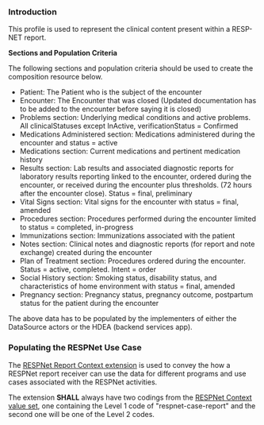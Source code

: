 ### Introduction

This profile is used to represent the clinical content present within a RESP-NET report.

**Sections and Population Criteria**

The following sections and population criteria should be used to create the composition resource below.

* Patient: The Patient who is the subject of the encounter
* Encounter: The Encounter that was closed (Updated documentation has to be added to the encounter before saying it is closed)
* Problems section: Underlying medical conditions and active problems. All clinicalStatuses except InActive, verificationStatus = Confirmed
* Medications Administered section: Medications administered during the encounter and status = active
* Medications section: Current medications and pertinent medication history
* Results section: Lab results and associated diagnostic reports for laboratory results reporting linked to the encounter, ordered during the encounter, or received during the encounter plus thresholds. (72 hours after the encounter close). Status = final, preliminary
* Vital Signs section: Vital signs for the encounter with status = final, amended
* Procedures section: Procedures performed during the encounter limited to status = completed, in-progress 
* Immunizations section: Immunizations associated with the patient
* Notes section: Clinical notes and diagnostic reports (for report and note exchange) created during the encounter 
* Plan of Treatment section: Procedures ordered during the encounter. Status = active, completed. Intent = order
* Social History section: Smoking status, disability status, and characteristics of home environment with status = final, amended
* Pregnancy section: Pregnancy status, pregnancy outcome, postpartum status for the patient during the encounter

The above data has to be populated by the implementers of either the DataSource actors or the HDEA (backend services app).

### Populating the RESPNet Use Case

The [RESPNet Report Context extension](StructureDefinition-respnet-report-context-extension.html) is used to convey the how a RESPNet report receiver can use the data for different programs and use cases associated with the RESPNet activities.

The extension **SHALL** always have two codings from the [RESPNet Context value set](ValueSet-respnet-report-context-codes.html), one containing the Level 1 code of "respnet-case-report" and the second one will be one of the Level 2 codes.
 